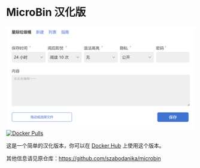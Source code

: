 # MicroBin 汉化版
![Screenshot](.github/index.png)
[![Docker Pulls](https://img.shields.io/docker/pulls/mikusa/microbin-cn?label=Docker%20pulls)](https://img.shields.io/docker/pulls/mikusa/microbin-cn?label=Docker%20pulls)

这是一个简单的汉化版本，你可以在 [Docker Hub](https://hub.docker.com/r/mikusa/microbin-cn) 上使用这个版本。

其他信息请见原仓库：https://github.com/szabodanika/microbin
